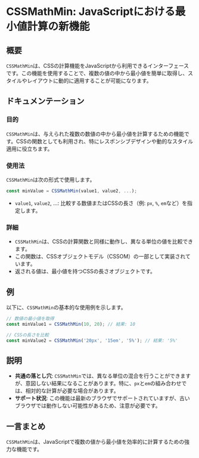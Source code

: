 <!--
Meta Description: # CSSMathMin: JavaScriptにおける最小値計算の新機能 ## 概要 `CSSMathMin`は、CSSの計算機能をJavaScriptから利用できるインターフェースです。この機能を使用することで、複数の値の中から最小値を簡単に取得し、スタイルやレイアウトに動的に適用することが可能...
Meta Keywords: cssmathmin, const, javascript, value1, value2
-->

# CSSMathMin: JavaScriptにおける最小値計算の新機能

## 概要
`CSSMathMin`は、CSSの計算機能をJavaScriptから利用できるインターフェースです。この機能を使用することで、複数の値の中から最小値を簡単に取得し、スタイルやレイアウトに動的に適用することが可能になります。

## ドキュメンテーション
### 目的
`CSSMathMin`は、与えられた複数の数値の中から最小値を計算するための機能です。CSSの関数としても利用され、特にレスポンシブデザインや動的なスタイル適用に役立ちます。

### 使用法
`CSSMathMin`は次の形式で使用します。

```javascript
const minValue = CSSMathMin(value1, value2, ...);
```

- `value1`, `value2`, ...: 比較する数値またはCSSの長さ（例: `px`, `%`, `em`など）を指定します。

### 詳細
- `CSSMathMin`は、CSSの計算関数と同様に動作し、異なる単位の値を比較できます。
- この関数は、CSSオブジェクトモデル（CSSOM）の一部として実装されています。
- 返される値は、最小値を持つCSSの長さオブジェクトです。

## 例
以下に、`CSSMathMin`の基本的な使用例を示します。

```javascript
// 数値の最小値を取得
const minValue1 = CSSMathMin(10, 20); // 結果: 10

// CSSの長さを比較
const minValue2 = CSSMathMin('20px', '15em', '5%'); // 結果: '5%'
```

## 説明
- **共通の落とし穴**: `CSSMathMin`では、異なる単位の混合を行うことができますが、意図しない結果になることがあります。特に、`px`と`em`の組み合わせでは、相対的な計算が必要な場合があります。
- **サポート状況**: この機能は最新のブラウザでサポートされていますが、古いブラウザでは動作しない可能性があるため、注意が必要です。

## 一言まとめ
`CSSMathMin`は、JavaScriptで複数の値から最小値を効率的に計算するための強力な機能です。